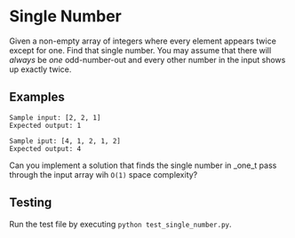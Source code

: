 # Single Number

Given a non-empty array of integers where every element appears twice except for one. Find that single number. You may assume that there will _always_ be _one_ odd-number-out and every other number in the input shows up exactly twice.  

## Examples
```
Sample input: [2, 2, 1]
Expected output: 1
```

```
Sample iput: [4, 1, 2, 1, 2]
Expected output: 4
```

Can you implement a solution that finds the single number in _one_t pass through the input array wih `O(1)` space complexity?

## Testing
Run the test file by executing `python test_single_number.py`. 
